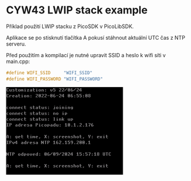 # CYW43 LWIP stack example

Příklad použití LWIP stacku z PicoSDK v PicoLibSDK.

Aplikace se po stisknutí tlačítka A pokusí stáhnout aktuální UTC čas z NTP serveru.

Před použitím a kompilací je nutné upravit SSID a heslo k wifi síti v main.cpp:

```c++
#define WIFI_SSID     "WIFI_SSID"
#define WIFI_PASSWORD "WIFI_PASSWORD"
```

![NTPTIME.PNG](NTPTIME.PNG)